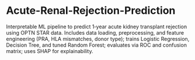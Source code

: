 # Acute-Renal-Rejection-Prediction
Interpretable ML pipeline to predict 1‑year acute kidney transplant rejection using OPTN STAR data. Includes data loading, preprocessing, and feature engineering (PRA, HLA mismatches, donor type); trains Logistic Regression, Decision Tree, and tuned Random Forest; evaluates via ROC and confusion matrix; uses SHAP for explainability.
